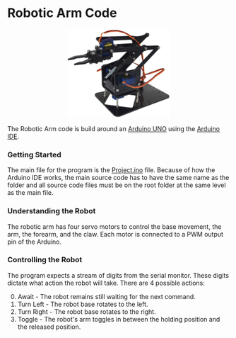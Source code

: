 # Robotic Arm Code

<p align="center">
  <img src="../.github/resources/robotic arm.jpg" height="200px"/>
</p>

The Robotic Arm code is build around an [Arduino UNO](https://store.arduino.cc/usa/arduino-uno-rev3) using the [Arduino IDE](https://www.arduino.cc/en/software).


### Getting Started

The main file for the program is the [Project.ino](Project/Project.ino) file. Because of how the Arduino IDE works, the main source code has to have the same name as the folder and all source code files must be on the root folder at the same level as the main file.


### Understanding the Robot

The robotic arm has four servo motors to control the base movement, the arm, the forearm, and the claw. Each motor is connected to a PWM output pin of the Arduino.


### Controlling the Robot

The program expects a stream of digits from the serial monitor. These digits dictate what action the robot will take. There are 4 possible actions:

0. Await - The robot remains still waiting for the next command.
1. Turn Left - The robot base rotates to the left.
2. Turn Right - The robot base rotates to the right.
3. Toggle - The robot's arm toggles in between the holding position and the released position.